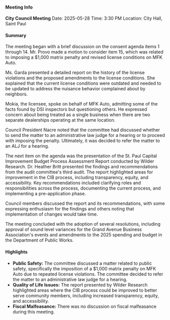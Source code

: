 #### Meeting Info
**City Council Meeting**
Date: 2025-05-28
Time: 3:30 PM
Location: City Hall, Saint Paul

#### Summary

The meeting began with a brief discussion on the consent agenda items 1 through 14. Mr. Provo made a motion to consider item 15, which was related to imposing a $1,000 matrix penalty and revised license conditions on MFK Auto.

Ms. Garda presented a detailed report on the history of the license violations and the proposed amendments to the license conditions. She explained that the current license conditions were outdated and needed to be updated to address the nuisance behavior complained about by neighbors.

Mokia, the licensee, spoke on behalf of MFK Auto, admitting some of the facts found by DSI inspectors but questioning others. He expressed concern about being treated as a single business when there are two separate dealerships operating at the same location.

Council President Nacre noted that the committee had discussed whether to send the matter to an administrative law judge for a hearing or to proceed with imposing the penalty. Ultimately, it was decided to refer the matter to an ALJ for a hearing.

The next item on the agenda was the presentation of the St. Paul Capital Improvement Budget Process Assessment Report conducted by Wilder Research. Dr. Heather Britt presented the findings and recommendations from the audit committee's third audit. The report highlighted areas for improvement in the CIB process, including transparency, equity, and accessibility. Key recommendations included clarifying roles and responsibilities across the process, documenting the current process, and implementing a pre-application phase.

Council members discussed the report and its recommendations, with some expressing enthusiasm for the findings and others noting that implementation of changes would take time.

The meeting concluded with the adoption of several resolutions, including approval of sound level variances for the Grand Avenue Business Association's events and amendments to the 2025 spending and budget in the Department of Public Works.

#### Highlights

* **Public Safety:** The committee discussed a matter related to public safety, specifically the imposition of a $1,000 matrix penalty on MFK Auto due to repeated license violations. The committee decided to refer the matter to an administrative law judge for a hearing.
* **Quality of Life Issues:** The report presented by Wilder Research highlighted areas where the CIB process could be improved to better serve community members, including increased transparency, equity, and accessibility.
* **Fiscal Malfeasance:** There was no discussion on fiscal malfeasance during this meeting.

